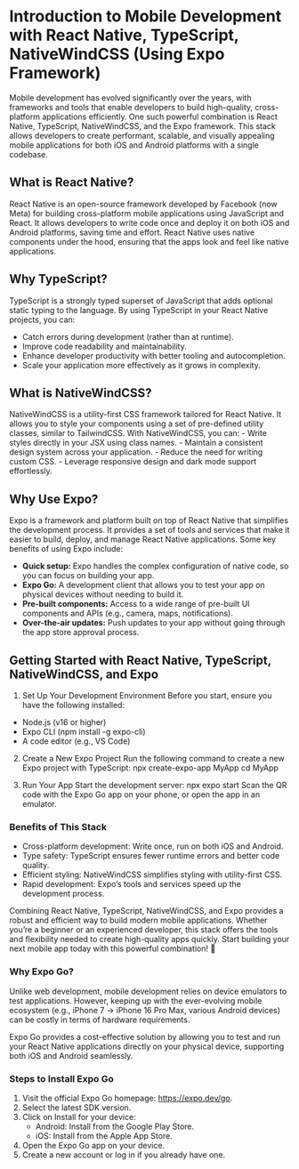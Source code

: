 # Introduction to Mobile Development with React Native, TypeScript, NativeWindCSS (Using Expo Framework)

Mobile development has evolved significantly over the years, with frameworks and tools that enable developers to build high-quality, cross-platform applications efficiently. One such powerful combination is React Native, TypeScript, NativeWindCSS, and the Expo framework. This stack allows developers to create performant, scalable, and visually appealing mobile applications for both iOS and Android platforms with a single codebase.

## What is React Native?
React Native is an open-source framework developed by Facebook (now Meta) for building cross-platform mobile applications using JavaScript and React. It allows developers to write code once and deploy it on both iOS and Android platforms, saving time and effort. React Native uses native components under the hood, ensuring that the apps look and feel like native applications.

## Why TypeScript?
TypeScript is a strongly typed superset of JavaScript that adds optional static typing to the language. By using TypeScript in your React Native projects, you can:

- Catch errors during development (rather than at runtime).
- Improve code readability and maintainability.
- Enhance developer productivity with better tooling and autocompletion.
- Scale your application more effectively as it grows in complexity.

## What is NativeWindCSS?
NativeWindCSS is a utility-first CSS framework tailored for React Native. It allows you to style your components using a set of pre-defined utility classes, similar to TailwindCSS. With NativeWindCSS, you can: - Write styles directly in your JSX using class names. - Maintain a consistent design system across your application. - Reduce the need for writing custom CSS. - Leverage responsive design and dark mode support effortlessly.

## Why Use Expo?
Expo is a framework and platform built on top of React Native that simplifies the development process. It provides a set of tools and services that make it easier to build, deploy, and manage React Native applications. Some key benefits of using Expo include:

- **Quick setup:** Expo handles the complex configuration of native code, so you can focus on building your app.
- **Expo Go:** A development client that allows you to test your app on physical devices without needing to build it.
- **Pre-built components:** Access to a wide range of pre-built UI components and APIs (e.g., camera, maps, notifications).
- **Over-the-air updates:** Push updates to your app without going through the app store approval process.

## Getting Started with React Native, TypeScript, NativeWindCSS, and Expo
1. Set Up Your Development Environment
Before you start, ensure you have the following installed:

- Node.js (v16 or higher)
- Expo CLI (npm install -g expo-cli)
- A code editor (e.g., VS Code)

2. Create a New Expo Project
Run the following command to create a new Expo project with TypeScript: npx create-expo-app MyApp cd MyApp

3. Run Your App
Start the development server: npx expo start Scan the QR code with the Expo Go app on your phone, or open the app in an emulator.

### Benefits of This Stack
- Cross-platform development: Write once, run on both iOS and Android.
- Type safety: TypeScript ensures fewer runtime errors and better code quality.
- Efficient styling: NativeWindCSS simplifies styling with utility-first CSS.
- Rapid development: Expo’s tools and services speed up the development process.

Combining React Native, TypeScript, NativeWindCSS, and Expo provides a robust and efficient way to build modern mobile applications. Whether you’re a beginner or an experienced developer, this stack offers the tools and flexibility needed to create high-quality apps quickly. Start building your next mobile app today with this powerful combination! 🚀

### Why Expo Go?
Unlike web development, mobile development relies on device emulators to test applications. However, keeping up with the ever-evolving mobile ecosystem (e.g., iPhone 7 → iPhone 16 Pro Max, various Android devices) can be costly in terms of hardware requirements.

Expo Go provides a cost-effective solution by allowing you to test and run your React Native applications directly on your physical device, supporting both iOS and Android seamlessly.

### Steps to Install Expo Go
1. Visit the official Expo Go homepage: https://expo.dev/go.
2. Select the latest SDK version.
3. Click on Install for your device:
    - Android: Install from the Google Play Store.
    - iOS: Install from the Apple App Store.
4. Open the Expo Go app on your device.
5. Create a new account or log in if you already have one.